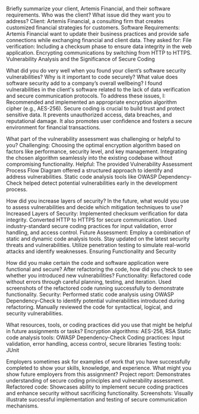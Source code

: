 Briefly summarize your client, Artemis Financial, and their software requirements. Who was the client? What issue did they want you to address?
Client: Artemis Financial, a consulting firm that creates customized financial strategies for customers.
Software Requirements: Artemis Financial want to update their business practices and provide safe connections while exchanging financial and client data. They asked for:
File verification: Including a checksum phase to ensure data integrity in the web application.
Encrypting communications by switching from HTTP to HTTPS.
Vulnerability Analysis and the Significance of Secure Coding

What did you do very well when you found your client’s software security vulnerabilities? Why is it important to code securely? What value does software security add to a company’s overall wellbeing?
I found vulnerabilities in the client's software related to the lack of data verification and secure communication protocols. To address these issues, I:
Recommended and implemented an appropriate encryption algorithm cipher (e.g., AES-256). Secure coding is crucial to build trust and protect sensitive data. It prevents unauthorized access, data breaches, and reputational damage. It also promotes user confidence and fosters a secure environment for financial transactions.

What part of the vulnerability assessment was challenging or helpful to you?
Challenging:
Choosing the optimal encryption algorithm based on factors like performance, security level, and key management.
Integrating the chosen algorithm seamlessly into the existing codebase without compromising functionality.
Helpful:
The provided Vulnerability Assessment Process Flow Diagram offered a structured approach to identify and address vulnerabilities.
Static code analysis tools like OWASP Dependency-Check helped detect potential vulnerabilities early in the development process.

How did you increase layers of security? In the future, what would you use to assess vulnerabilities and decide which mitigation techniques to use?
Increased Layers of Security:
Implemented checksum verification for data integrity.
Converted HTTP to HTTPS for secure communication.
Used industry-standard secure coding practices for input validation, error handling, and access control.
Future Assessment:
Employ a combination of static and dynamic code analysis tools.
Stay updated on the latest security threats and vulnerabilities.
Utilize penetration testing to simulate real-world attacks and identify weaknesses.
Ensuring Functionality and Security

How did you make certain the code and software application were functional and secure? After refactoring the code, how did you check to see whether you introduced new vulnerabilities?
Functionality:
Refactored code without errors through careful planning, testing, and iteration.
Used screenshots of the refactored code running successfully to demonstrate functionality.
Security:
Performed static code analysis using OWASP Dependency-Check to identify potential vulnerabilities introduced during refactoring.
Manually reviewed the code for syntactical, logical, and security vulnerabilities.

What resources, tools, or coding practices did you use that might be helpful in future assignments or tasks?
Encryption algorithms: AES-256, RSA
Static code analysis tools: OWASP Dependency-Check
Coding practices: Input validation, error handling, access control, secure libraries
Testing tools: JUnit

Employers sometimes ask for examples of work that you have successfully completed to show your skills, knowledge, and experience. What might you show future employers from this assignment?
Project report: Demonstrates understanding of secure coding principles and vulnerability assessment.
Refactored code: Showcases ability to implement secure coding practices and enhance security without sacrificing functionality.
Screenshots: Visually illustrate successful implementation and testing of secure communication mechanisms.
